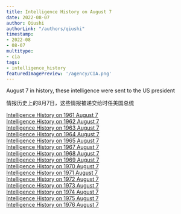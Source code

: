 ```yaml
---
title: Intelligence History on August 7
date: 2022-08-07
author: Qiushi 
authorLink: "/authors/qiushi"
timestamp: 
- 2022-08
- 08-07
multitype: 
- cia
tags: 
- intelligence_history
featuredImagePreview: '/agency/CIA.png'
---
```



August 7 in history, these intelligence were sent to the US president

情报历史上的8月7日，这些情报被递交给时任美国总统

<!--more-->







[Intelligence History on 1961 August 7](/dailybrief/1961-08-07)   
[Intelligence History on 1962 August 7](/dailybrief/1962-08-07)   
[Intelligence History on 1963 August 7](/dailybrief/1963-08-07)   
[Intelligence History on 1964 August 7](/dailybrief/1964-08-07)   
[Intelligence History on 1965 August 7](/dailybrief/1965-08-07)   
[Intelligence History on 1967 August 7](/dailybrief/1967-08-07)   
[Intelligence History on 1968 August 7](/dailybrief/1968-08-07)   
[Intelligence History on 1969 August 7](/dailybrief/1969-08-07)   
[Intelligence History on 1970 August 7](/dailybrief/1970-08-07)   
[Intelligence History on 1971 August 7](/dailybrief/1971-08-07)   
[Intelligence History on 1972 August 7](/dailybrief/1972-08-07)   
[Intelligence History on 1973 August 7](/dailybrief/1973-08-07)   
[Intelligence History on 1974 August 7](/dailybrief/1974-08-07)   
[Intelligence History on 1975 August 7](/dailybrief/1975-08-07)   
[Intelligence History on 1976 August 7](/dailybrief/1976-08-07)   
